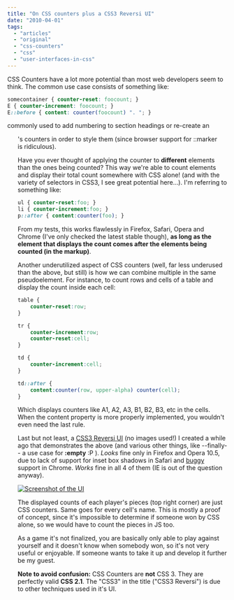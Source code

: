 ```yaml
---
title: "On CSS counters plus a CSS3 Reversi UI"
date: "2010-04-01"
tags:
  - "articles"
  - "original"
  - "css-counters"
  - "css"
  - "user-interfaces-in-css"
---
```


CSS Counters have a lot more potential than most web developers seem to think. The common use case consists of something like:

```css
somecontainer { counter-reset: foocount; }
Ε { counter-increment: foocount; }
Ε::before { content: counter(foocount) ". "; }
```

commonly used to add numbering to section headings or re-create an <ol>'s counters in order to style them (since browser support for ::marker is ridiculous).

Have you ever thought of applying the counter to **different** elements than the ones being counted? This way we're able to count elements and display their total count somewhere with CSS alone! (and with the variety of selectors in CSS3, I see great potential here...). I'm referring to something like:

```css
ul { counter-reset:foo; }
li { counter-increment:foo; }
p::after { content:counter(foo); }
```

From my tests, this works flawlessly in Firefox, Safari, Opera and Chrome (I've only checked the latest stable though), **as long as the element that displays the count comes after the elements being counted (in the markup)**.

Another underutilized aspect of CSS counters (well, far less underused than the above, but still) is how we can combine multiple in the same pseudoelement. For instance, to count rows and cells of a table and display the count inside each cell:

```css
table {
	counter-reset:row;
}

tr {
	counter-increment:row;
	counter-reset:cell;
}

td {
	counter-increment:cell;
}

td::after {
	content:counter(row, upper-alpha) counter(cell);
}
```

Which displays counters like A1, A2, A3, B1, B2, B3, etc in the cells. When the content property is more properly implemented, you wouldn't even need the last rule.

Last but not least, a [CSS3 Reversi UI](http://lea.verou.me/demos/Reversi/) (no images used!) I created a while ago that demonstrates the above (and various other things, like --finally-- a use case for **:empty** :P ). _Looks_ fine only in Firefox and Opera 10.5, due to lack of support for inset box shadows in Safari and [buggy](https://bugs.webkit.org/show_bug.cgi?id=36939) support in Chrome. _Works_ fine in all 4 of them (IE is out of the question anyway).

[![Screenshot of the UI](http://lea.verou.me/demos/Reversi/screenshot.png "Screenshot from Firefox 3.6")](http://lea.verou.me/demos/Reversi/)

The displayed counts of each player's pieces (top right corner) are just CSS counters. Same goes for every cell's name. This is mostly a proof of concept, since it's impossible to determine if someone won by CSS alone, so we would have to count the pieces in JS too.

As a game it's not finalized, you are basically only able to play against yourself and it doesn't know when somebody won, so it's not very useful or enjoyable. If someone wants to take it up and develop it further be my guest.

**Note to avoid confusion:** CSS Counters are **not** CSS 3. They are perfectly valid **CSS 2.1**. The "CSS3" in the title ("CSS3 Reversi") is due to other techniques used in it's UI.
